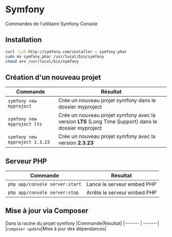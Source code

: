 Symfony
=========

Commandes de l'utilitaire Symfony Console

## Installation
```bash
curl -LsS http://symfony.com/installer > symfony.phar
sudo mv symfony.phar /usr/local/bin/symfony
chmod a+x /usr/local/bin/symfony
```

## Création d'un nouveau projet
|Commande|Résultat|
|------- | -------|
|`symfony new myproject`|Crée un nouveau projet symfony dans le dossier myproject|
|`symfony new myproject lts`|Crée un nouveau projet symfony avec la version **LTS** (Long Time Support) dans le dossier myproject|
|`symfony new myproject 2.3.23`|Crée un nouveau projet symfony avec la version **2.3.23**|


## Serveur PHP
|Commande|Résultat|
|------- | -------|
|`php app/console server:start`|Lance le serveur embed PHP|
|`php app/console server:stop`|Arrête le serveur embed PHP|

## Mise à jour via Composer
Dans la racine du projet symfony
|Commande|Résultat|
|------- | -------|
|`composer update`|Mise à jour des dépendances|
